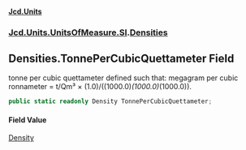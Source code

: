 #### [Jcd.Units](index.md 'index')

### [Jcd.Units.UnitsOfMeasure.SI](Jcd.Units.UnitsOfMeasure.SI.md 'Jcd.Units.UnitsOfMeasure.SI').[Densities](Densities.md 'Jcd.Units.UnitsOfMeasure.SI.Densities')

## Densities.TonnePerCubicQuettameter Field

tonne per cubic quettameter defined such that: megagram per cubic ronnameter = t/Qm³ ×
(1.0)/((1000.0)*(1000.0)*(1000.0)).

```csharp
public static readonly Density TonnePerCubicQuettameter;
```

#### Field Value

[Density](Density.md 'Jcd.Units.UnitTypes.Density')